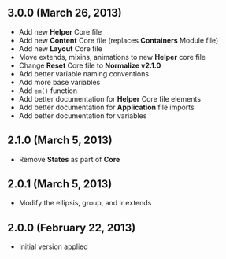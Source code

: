 ## 3.0.0 (March 26, 2013)

- Add new **Helper** Core file
- Add new **Content** Core file (replaces **Containers** Module file)
- Add new **Layout** Core file
- Move extends, mixins, animations to new **Helper** core file
- Change **Reset** Core file to **Normalize v2.1.0**
- Add better variable naming conventions
- Add more base variables
- Add `em()` function
- Add better documentation for **Helper** Core file elements
- Add better documentation for **Application** file imports
- Add better documentation for variables

## 2.1.0 (March 5, 2013)

- Remove **States** as part of **Core**

## 2.0.1 (March 5, 2013)

- Modify the ellipsis, group, and ir extends

## 2.0.0 (February 22, 2013)

- Initial version applied
